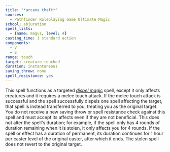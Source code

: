 ```yaml
---
title: "*arcana theft*"
sources:
  - Pathfinder Roleplaying Game Ultimate Magic
school: abjuration
spell_lists:
  - {name: magus, level: 4}
casting_time: 1 standard action
components:
  - V
  - S
range: touch
target: creature touched
duration: instantaneous
saving_throw: none
spell_resistance: yes
---
```


This spell functions as a targeted [*dispel magic*](/spells/dispel-magic/) spell, except it only affects creatures and it requires a melee touch attack. If the melee touch attack is successful and the spell successfully dispels one spell affecting the target, that spell is instead transferred to you, treating you as the original target. You
do not receive a new saving throw or spell resistance check against this spell and must accept its affects even if they are not beneficial. This does not alter the spell's duration; for example, if the spell only has 4 rounds of duration remaining when it is stolen, it only affects you for 4 rounds. If the spell or effect has a duration of permanent, its duration continues for 1 hour per caster level of the original caster, after which it ends. The stolen spell does not revert to the original target.

